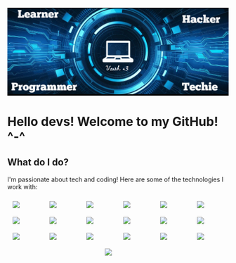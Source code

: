 ![Banner](./Banner.png)

# Hello devs! Welcome to my GitHub! ^-^

## What do I do?

I'm passionate about tech and coding! Here are some of the technologies I work with:

<div style="display: flex; justify-content: space-around; flex-wrap: wrap;">
  <img src="https://user-images.githubusercontent.com/25181517/192158954-f88b5814-d510-4564-b285-dff7d6400dad.png" style="width: 60px; margin: 10px;">
  <img src="https://user-images.githubusercontent.com/25181517/183898674-75a4a1b1-f960-4ea9-abcb-637170a00a75.png" style="width: 60px; margin: 10px;">
  <img src="https://user-images.githubusercontent.com/25181517/183898054-b3d693d4-dafb-4808-a509-bab54cf5de34.png" style="width: 60px; margin: 10px;">
  <img src="https://user-images.githubusercontent.com/25181517/202896760-337261ed-ee92-4979-84c4-d4b829c7355d.png" style="width: 60px; margin: 10px;">
  <img src="https://user-images.githubusercontent.com/25181517/189716855-2c69ca7a-5149-4647-936d-780610911353.png" style="width: 60px; margin: 10px;">
  <img src="https://github-production-user-asset-6210df.s3.amazonaws.com/136815194/265605607-dc393bd9-90b8-40d6-b396-dd9e547890c9.png" style="width: 60px; margin: 10px;">
  <img src="https://user-images.githubusercontent.com/25181517/117447155-6a868a00-af3d-11eb-9cfe-245df15c9f3f.png" style="width: 60px; margin: 10px;">
  <img src="https://github-production-user-asset-6210df.s3.amazonaws.com/62091613/261395532-b40892ef-efb8-4b0e-a6b5-d1cfc2f3fc35.png" style="width: 60px; margin: 10px;">
  <img src="https://user-images.githubusercontent.com/25181517/117201156-9a724800-adec-11eb-9a9d-3cd0f67da4bc.png" style="width: 60px; margin: 10px;">
  <img src="https://user-images.githubusercontent.com/25181517/192106070-46255bcf-65e6-4c6b-a296-bf8d0d8fb2a7.png" style="width: 60px; margin: 10px;">
  <img src="https://user-images.githubusercontent.com/25181517/192106073-90fffafe-3562-4ff9-a37e-c77a2da0ff58.png" style="width: 60px; margin: 10px;">
  <img src="https://user-images.githubusercontent.com/25181517/183423507-c056a6f9-1ba8-4312-a350-19bcbc5a8697.png" style="width: 60px; margin: 10px;">
  <img src="https://user-images.githubusercontent.com/25181517/183423775-2276e25d-d43d-4e58-890b-edbc88e915f7.png" style="width: 60px; margin: 10px;">
  <img src="https://user-images.githubusercontent.com/25181517/183896128-ec99105a-ec1a-4d85-b08b-1aa1620b2046.png" style="width: 60px; margin: 10px;">
  <img src="https://user-images.githubusercontent.com/25181517/192149581-88194d20-1a37-4be8-8801-5dc0017ffbbe.png" style="width: 60px; margin: 10px;">
  <img src="https://user-images.githubusercontent.com/25181517/182884177-d48a8579-2cd0-447a-b9a6-ffc7cb02560e.png" style="width: 60px; margin: 10px;">
  <img src="https://user-images.githubusercontent.com/25181517/117207330-263ba280-adf4-11eb-9b97-0ac5b40bc3be.png" style="width: 60px; margin: 10px;">
  <img src="https://user-images.githubusercontent.com/25181517/223639822-2a01e63a-a7f9-4a39-8930-61431541bc06.png" style="width: 60px; margin: 10px;">
  <img src="https://github.com/marwin1991/profile-technology-icons/assets/76662862/2481dc48-be6b-4ebb-9e8c-3b957efe69fa" style="width: 60px; margin: 10px;">
</div>
